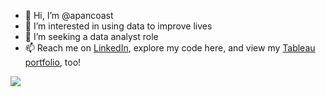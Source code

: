 - 👋 Hi, I’m @apancoast
- 👀 I’m interested in using data to improve lives
- 🌱 I’m seeking a data analyst role
- 📫 Reach me on [LinkedIn](https://www.linkedin.com/in/pancoastashley/), explore my code here, and view my [Tableau portfolio](https://public.tableau.com/app/profile/ashley.pancoast), too!


![](https://komarev.com/ghpvc/?username=apancoast)
<!---
apancoast/apancoast is a ✨ special ✨ repository because its `README.md` (this file) appears on your GitHub profile.
You can click the Preview link to take a look at your changes.
--->
